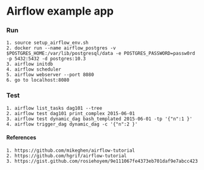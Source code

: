 # Airflow example app

### Run
    1. source setup_airflow_env.sh
    2. docker run --name airflow_postgres -v $POSTGRES_HOME:/var/lib/postgresql/data -e POSTGRES_PASSWORD=passw0rd -p 5432:5432 -d postgres:10.3
    3. airflow initdb
    4. airflow scheduler
    5. airflow webserver --port 8080
    6. go to localhost:8080

### Test 
    1. airflow list_tasks dag101 --tree
    2. airflow test dag101 print_complex 2015-06-01
    3. airflow test dynamic_dag bash_templated 2015-06-01 -tp '{"n":1 }'
    4. airflow trigger_dag dynamic_dag -c '{"n":2 }'

#### References
    1. https://github.com/mikeghen/airflow-tutorial
    2. https://github.com/hgrif/airflow-tutorial
    3. https://gist.github.com/rosiehoyem/9e111067fe4373eb701daf9e7abcc423
